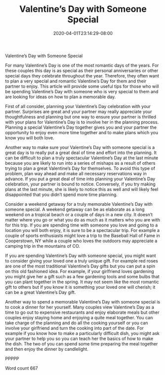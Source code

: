 ﻿---
title: "Valentine’s Day with Someone Special"
date: 2020-04-01T23:14:29-08:00
description: "Valentines Day txt Tips for Web Success"
featured_image: "/images/Valentines Day txt.jpg"
tags: ["Valentines Day txt"]
---

Valentine’s Day with Someone Special

For many Valentine’s Day is one of the most romantic days of the years. For these couples this day is as special as their personal anniversaries or other special days they celebrate throughout the year. Therefore, they often want to plan a very special and romantic Valentine’s Day for them and their partner to enjoy. This article will provide some useful tips for those who will be spending Valentine’s Day with someone who is very special to them and are looking for ideas on how to plan a memorable day. 

First of all consider, planning your Valentine’s Day celebration with your partner. Surprises are great and your partner may really appreciate your thoughtfulness and planning but one way to ensure your partner is thrilled with your plans for Valentine’s Day is to involve her in the planning process. Planning a special Valentine’s Day together gives you and your partner the opportunity to enjoy even more time together and to make plans which you know you will both love.

Another way to make sure your Valentine’s Day with someone special is a great day is to really put a great deal of time and effort into the planning. It can be difficult to plan a truly spectacular Valentine’s Day at the last minute because you are likely to run into a series of mishaps as a result of others trying to plan a great Valentine’s Day for themselves. To avoid this type of problem, plan way ahead and make all necessary reservations way in advance. If you put a great deal of time into planning your Valentine’s Day celebration, your partner is bound to notice. Conversely, if you try making plans at the last minute, she is likely to notice this as well and will likely feel disappointed that you didn’t spend more time planning.

Consider a weekend getaway for a truly memorable Valentine’s Day with someone special. A weekend getaway can be as elaborate as a long weekend on a tropical beach or a couple of days in a new city. It doesn’t matter where you go or what you do as much as it matters who you are with for this trip. If you are spending time with someone you love and going to a location you will both enjoy, it is sure to be a spectacular trip. For example a couple of sports enthusiasts might love a trip to the Baseball Hall of Fame in Cooperstown, NY while a couple who loves the outdoors may appreciate a camping trip in the mountains of CO. 

If you are spending Valentine’s Day with someone special, you might want to consider giving your loved one a truly unique gift. For example red roses are one of the most traditional Valentine’s Day gifts but you can put a spin on this old fashioned idea. For example, if your girlfriend loves gardening you might give her a gift such as a few gardening tools and some bulbs that you can plant together in the spring. It may not seem like the most romantic gift to others but if you know it is something your loved one will cherish; it can be a great Valentine’s Day gift.

Another way to spend a memorable Valentine’s Day with someone special is to cook a dinner for her yourself. Many couples view Valentine’s Day as a time to go out to expensive restaurants and enjoy elaborate meals but other couples enjoy staying home and enjoying a quite meal together. You can take charge of the planning and do all the cooking yourself or you can involve your girlfriend and turn the cooking into part of the date. For example if you know how to make a particularly difficult dish, you might ask your partner to help you so you can teach her the basics of how to make the dish. The two of you can spend some time preparing the meal together and then enjoy the dinner by candlelight. 

PPPPP

Word count 667

